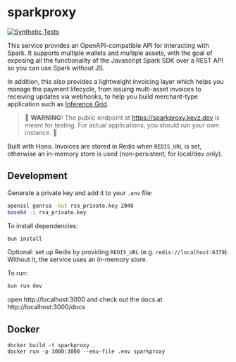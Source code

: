 # sparkproxy

[![Synthetic Tests](https://github.com/k15z/sparkproxy/actions/workflows/synthetic.yml/badge.svg)](https://github.com/k15z/sparkproxy/actions/workflows/synthetic.yml)

This service provides an OpenAPI-compatible API for interacting with Spark. It supports multiple 
wallets and multiple assets, with the goal of exposing all the functionality of the Javascript 
Spark SDK over a REST API so you can use Spark without JS.

In addition, this also provides a lightweight invoicing layer which helps you manage the payment
lifecycle, from issuing multi-asset invoices to receiving updates via webhooks, to help you build
merchant-type application such as [Inference Grid](https://inferencegrid.ai/).

> 🚨 **WARNING:** The public endpoint at https://sparkproxy.kevz.dev is meant for testing. For actual 
> applications, you should run your own instance. 🚨

Built with Hono. Invoices are stored in Redis when `REDIS_URL` is set, otherwise an in-memory store is used (non-persistent; for local/dev only).

## Development

Generate a private key and add it to your `.env` file:

```sh
openssl genrsa -out rsa_private.key 2048
base64 -i rsa_private.key
```

To install dependencies:

```sh
bun install
```

Optional: set up Redis by providing `REDIS_URL` (e.g. `redis://localhost:6379`). Without it, the service uses an in-memory store.

To run:

```sh
bun run dev
```

open http://localhost:3000 and check out the docs at http://localhost:3000/docs

## Docker

```
docker build -t sparkproxy .
docker run -p 3000:3000 --env-file .env sparkproxy
```
